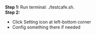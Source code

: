 **Step 1:** Run terminal: ./testcafe.sh. <br>
**Step 2:** <br>
- Click Setting icon at left-bottom corner <br>
- Config something there if needed
